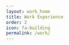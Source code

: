 ```yaml
---
layout: work_home
title: Work Experience
order: 2
icon: fa-building
permalink: /work/
---
```









